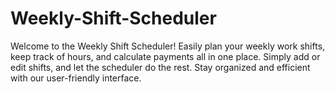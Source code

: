 # Weekly-Shift-Scheduler
Welcome to the Weekly Shift Scheduler! Easily plan your weekly work shifts,              keep track of hours, and calculate payments all in one place. Simply add or edit shifts,              and let the scheduler do the rest. Stay organized and efficient with our user-friendly interface.
